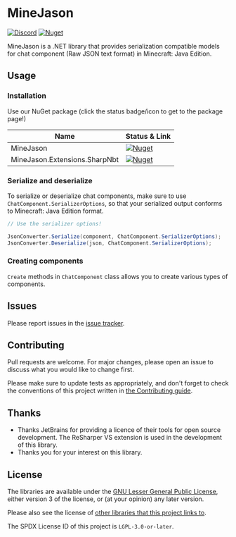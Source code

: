 # MineJason

[![Discord](https://img.shields.io/discord/1178887806286823424?style=flat-square&logo=discord&logoColor=white&label=%20&color=blue)](https://discord.gg/UFfWb9Rj)
[![Nuget](https://img.shields.io/nuget/v/MineJason?style=flat-square&logo=nuget&label=%20)](https://www.nuget.org/packages/MineJason)

MineJason is a .NET library that provides serialization compatible models for chat component (Raw JSON text format) in Minecraft: Java Edition.

## Usage

### Installation

Use our NuGet package (click the status badge/icon to get to the package page!)

| Name                          | Status & Link |
| ----------------------------- | ------------- |
| MineJason                     | [![Nuget](https://img.shields.io/nuget/v/MineJason?style=flat-square&logo=nuget&label=%20)](https://www.nuget.org/packages/MineJason) |
| MineJason.Extensions.SharpNbt | [![Nuget](https://img.shields.io/nuget/v/MineJason.Extensions.SharpNbt?style=flat-square&logo=nuget&label=%20)](https://www.nuget.org/packages/MineJason.Extensions.SharpNbt) |

### Serialize and deserialize

To serialize or deserialize chat components, make sure to use `ChatComponent.SerializerOptions`, so that your serialized output conforms to Minecraft: Java Edition format.

```csharp
// Use the serializer options!

JsonConverter.Serialize(component, ChatComponent.SerializerOptions);
JsonConverter.Deserialize(json, ChatComponent.SerializerOptions);
```

### Creating components

`Create` methods in `ChatComponent` class allows you to create various types of components.

## Issues

Please report issues in the [issue tracker](https://codeberg.org/WithLithum/MineJason/issues).

## Contributing

Pull requests are welcome. For major changes, please open an issue to discuss what you would like to change first.

Please make sure to update tests as appropriately, and don't forget to check the conventions of this project written in [the Contributing guide](CONTRIBUTING.md).

## Thanks

- Thanks JetBrains for providing a licence of their tools for open source development. The ReSharper VS extension is used in the development of this library.
- Thanks you for your interest on this library.

## License

The libraries are available under the [GNU Lesser General Public License](COPYING.LESSER.txt), either version 3 of the license, or (at your opinion) any later version.

Please also see the license of [other libraries that this project links to](ACKNOWLEDGEMENTS.txt).

The SPDX License ID of this project is `LGPL-3.0-or-later`.
